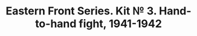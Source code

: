 ---
layout: product
title: "Eastern Front Series. Kit № 3. Hand-to-hand fight, 1941-1942 "
price: "950" 
desc: "1/35 Figura"
img_path: "/assets/img/MBLTD3524.jpg"
brand: "MasterBox"
available: false
special_offer: false
new: false
soon: false
cat: "010000"
subcat: "015300"
subsubcat: "0N/A"
sifra: "MBLTD3524"
popular: false
---